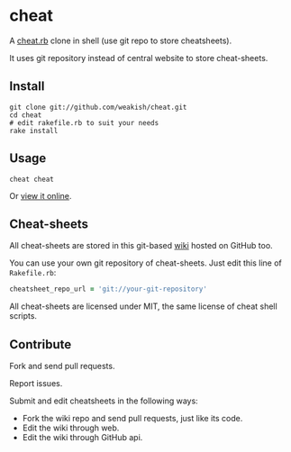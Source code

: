 cheat
=====

A [cheat.rb][] clone in shell (use git repo to store cheatsheets).

[cheat.rb]: http://cheat.errtheblog.com

It uses git repository instead of central website to store cheat-sheets.

Install
-------

    git clone git://github.com/weakish/cheat.git
    cd cheat
    # edit rakefile.rb to suit your needs
    rake install


Usage
-----

    cheat cheat

Or [view it online](https://github.com/weakish/cheat/wiki/cheat).

Cheat-sheets
----------

All cheat-sheets are stored in this git-based [wiki](https://github.com/weakish/cheat/wiki) hosted on GitHub too.

You can use your own git repository of cheat-sheets. Just edit this
line of `Rakefile.rb`:

```ruby
cheatsheet_repo_url = 'git://your-git-repository'
```

All cheat-sheets are licensed under MIT, the same license of cheat shell scripts.

Contribute
----------

Fork and send pull requests.

Report issues.

Submit and edit cheatsheets in the following ways:

- Fork the wiki repo and send pull requests, just like its code.
- Edit the wiki through web.
- Edit the wiki through GitHub api.
